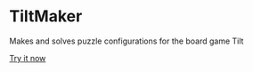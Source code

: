 # TiltMaker
Makes and solves puzzle configurations for the board game Tilt

<a href="https://dankuck.github.io/2016/12/28/tilt-maker.html">Try it now</a>
